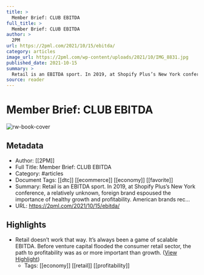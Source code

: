 ```yaml
---
title: >
  Member Brief: CLUB EBITDA
full_title: >
  Member Brief: CLUB EBITDA
author: >
  2PM
url: https://2pml.com/2021/10/15/ebitda/
category: articles
image_url: https://2pml.com/wp-content/uploads/2021/10/IMG_8831.jpg
published_date: 2021-10-15
summary: >
  Retail is an EBITDA sport. In 2019, at Shopify Plus’s New York conference, a relatively unknown, foreign brand espoused the importance of healthy growth and profitability. American brands rec…
source: reader
---
```

# Member Brief: CLUB EBITDA

![rw-book-cover](https://2pml.com/wp-content/uploads/2021/10/IMG_8831.jpg)

## Metadata
- Author: [[2PM]]
- Full Title: Member Brief: CLUB EBITDA
- Category: #articles
- Document Tags: [[dtc]] [[ecommerce]] [[economy]] [[favorite]] 
- Summary: Retail is an EBITDA sport. In 2019, at Shopify Plus’s New York conference, a relatively unknown, foreign brand espoused the importance of healthy growth and profitability. American brands rec…
- URL: https://2pml.com/2021/10/15/ebitda/

## Highlights
- Retail doesn’t work that way. It’s always been a game of scalable EBITDA. Before venture capital flooded the consumer retail sector, the path to profitability was as or more important than growth. ([View Highlight](https://read.readwise.io/read/01hcymhpv3vhdt6xtrptdv33xc))
    - Tags: [[economy]] [[retail]] [[profitability]] 


